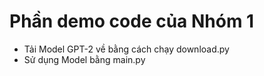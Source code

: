 # Phần demo code của Nhóm 1
- Tải Model GPT-2 về bằng cách chạy download.py
- Sử dụng Model bằng main.py
